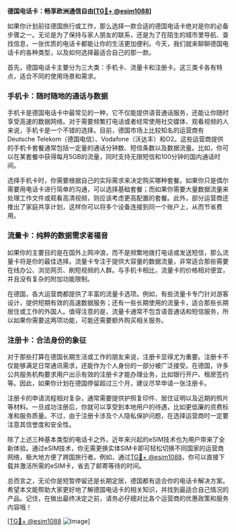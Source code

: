 **德国电话卡：畅享欧洲通信自由[[TG💪+ @esim1088](https://t.me/s/esim1088)]**

如果你计划前往德国旅行或工作，那么选择一款合适的德国电话卡绝对是你的必备步骤之一。无论是为了保持与家人朋友的联系，还是为了在陌生的城市里导航、查找信息，一张优质的电话卡都能让你的生活更加便利。今天，我们就来聊聊德国电话卡的各种类型，以及如何选择最适合自己的那一款。

首先，德国电话卡主要分为三大类：手机卡、流量卡和注册卡。这三类卡各有特点，适合不同的使用场景和需求。

### 手机卡：随时随地的通话与数据

手机卡是德国电话卡中最常见的一种，它不仅能提供语音通话服务，还能让你随时享受高速的数据网络。对于需要频繁打电话或者经常使用社交媒体、观看视频的人来说，手机卡是一个不错的选择。目前，德国市场上比较知名的运营商有Deutsche Telekom（德国电信）、Vodafone（沃达丰）和O2。这些运营商提供的手机卡套餐通常包括一定量的通话分钟数、短信条数以及数据流量。比如，你可以在某套餐中获得每月5GB的流量，同时支持无限短信和100分钟的国内通话时间。

选择手机卡时，你需要根据自己的实际需求来决定购买哪种套餐。如果你只是偶尔需要用电话卡进行简单的沟通，可以选择基础套餐；而如果你需要大量数据流量来处理工作文件或观看高清视频，则应该考虑更高配置的套餐。此外，部分运营商还推出了家庭共享计划，这样你可以将多个设备连接到同一个账户上，从而节省费用。

### 流量卡：纯粹的数据需求者福音

如果你的主要目的是在国外上网冲浪，而不是频繁地拨打电话或发送短信，那么流量卡将是你的最佳选择。流量卡专注于提供大容量的数据流量，非常适合那些需要在线办公、浏览网页、刷短视频的人群。与手机卡相比，流量卡的价格相对便宜，并且没有复杂的附加功能限制。

在德国，各大运营商都提供了丰富的流量卡选项。例如，有些流量卡专门针对游客设计，提供短期有效的高速数据服务；还有一些长期使用的流量卡，适合那些长期居住或工作的外国人。值得注意的是，流量卡通常不包含语音通话和短信服务，所以如果你需要这两项功能，可能还需要额外购买相关服务。

### 注册卡：合法身份的象征

对于那些打算在德国长期生活或工作的朋友来说，注册卡显得尤为重要。注册卡不仅能够满足日常通讯需求，还能作为个人身份的一部分被广泛接受。在德国，许多公共服务机构要求用户出示有效的注册卡才能办理业务，比如银行开户、租房签约等。因此，如果你计划在德国停留超过三个月，建议尽早申请一张注册卡。

注册卡的申请流程相对复杂，通常需要提供护照复印件、居住证明以及近期的照片等材料。一旦成功注册后，你就可以享受到本地用户的待遇，比如更低廉的资费标准和服务质量。不过，由于注册卡涉及个人隐私保护问题，在选择运营商时一定要注意其信誉度和安全性。

除了上述三种基本类型的电话卡之外，近年来兴起的eSIM技术也为用户带来了全新体验。通过eSIM技术，你无需更换实体SIM卡即可轻松切换不同国家的运营商网络，极大地方便了跨国旅行者。例如，通过[TG💪+ @esim1088](https://t.me/s/esim1088)，你可以直接下载并激活所需的eSIM卡，省去了邮寄等待的时间。

总而言之，无论你是短暂停留还是长期定居，德国都有适合你的电话卡解决方案。希望本文能帮助大家更好地了解德国电话卡的相关知识，并找到最适合自己情况的产品。记住，在做出最终决定之前，请务必仔细对比各个运营商的优惠政策和服务内容哦！

[[TG💪+ @esim1088](https://t.me/s/esim1088) ![Image](https://i.postimg.cc/4NQfJmqS/Snipaste-2025-05-13-00-14-12.png)]